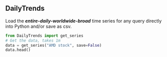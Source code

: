 ## DailyTrends

Load the ***entire-daily-worldwide-broad*** time series for any query directly into Python and/or save as csv.


```python
from DailyTrends import get_series
# Get the data, takes 1m
data = get_series("AMD stock", save=False)
data.head()

```
